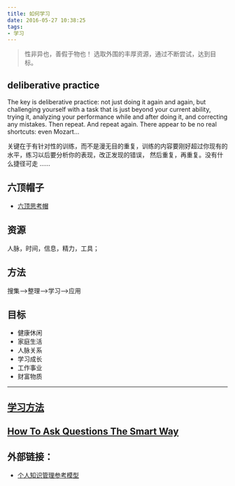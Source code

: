 ```yaml
---
title: 如何学习
date: 2016-05-27 10:38:25
tags:
- 学习
---
```


> 性非异也，善假于物也！
> 选取外围的丰厚资源，通过不断尝试，达到目标。

## deliberative practice
The key is deliberative practice: not just doing it again and again, but challenging yourself with a task that is just beyond your current ability, trying it, analyzing your performance while and after doing it, and correcting any mistakes. 
Then repeat. And repeat again. There appear to be no real shortcuts: even Mozart...

关键在于有针对性的训练，而不是漫无目的重复，训练的内容要刚好超过你现有的水平，练习以后要分析你的表现，改正发现的错误，
然后重复，再重复。没有什么捷径可走 ......



## 六顶帽子
- [六顶思考帽](http://www.imkevinyang.com/2009/03/%E5%85%AD%E9%A1%B6%E6%80%9D%E8%80%83%E5%B8%BD.html)

## 资源
人脉，时间，信息，精力，工具；

## 方法
搜集——>整理——>学习——>应用

## 目标
- 健康休闲
- 家庭生活
- 人脉关系
- 学习成长
- 工作事业
- 财富物质

---

## [学习方法](https://github.com/lyloou/img/raw/develop/z/aim.png)

## [How To Ask Questions The Smart Way](http://www.catb.org/~esr/faqs/smart-questions.html)

## 外部链接：
- [个人知识管理参考模型](http://www.360doc.com/content/09/0620/02/116320_3966096.shtml)


